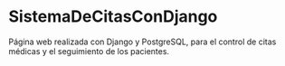 # SistemaDeCitasConDjango
Página web realizada con Django y PostgreSQL, para el control de citas médicas y el seguimiento de los pacientes.


